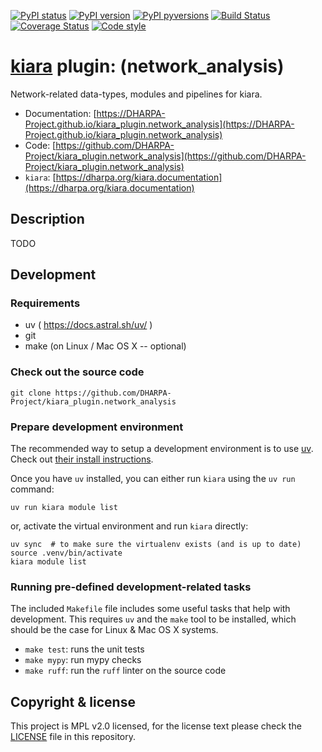[![PyPI status](https://img.shields.io/pypi/status/kiara_plugin.network_analysis.svg)](https://pypi.python.org/pypi/kiara_plugin.network_analysis/)
[![PyPI version](https://img.shields.io/pypi/v/kiara_plugin.network_analysis.svg)](https://pypi.python.org/pypi/kiara_plugin.network_analysis/)
[![PyPI pyversions](https://img.shields.io/pypi/pyversions/kiara_plugin.network_analysis.svg)](https://pypi.python.org/pypi/kiara_plugin.network_analysis/)
[![Build Status](https://img.shields.io/endpoint.svg?url=https%3A%2F%2Factions-badge.atrox.dev%2FDHARPA-Project%2Fkiara%2Fbadge%3Fref%3Ddevelop&style=flat)](https://actions-badge.atrox.dev/DHARPA-Project/kiara_plugin.network_analysis/goto?ref=develop)
[![Coverage Status](https://coveralls.io/repos/github/DHARPA-Project/kiara_plugin.network_analysis/badge.svg?branch=develop)](https://coveralls.io/github/DHARPA-Project/kiara_plugin.network_analysis?branch=develop)
[![Code style](https://img.shields.io/badge/code%20style-black-000000.svg)](https://github.com/ambv/black)

# [**kiara**](https://dharpa.org/kiara.documentation) plugin: (network_analysis)

Network-related data-types, modules and pipelines for kiara.

 - Documentation: [https://DHARPA-Project.github.io/kiara_plugin.network_analysis](https://DHARPA-Project.github.io/kiara_plugin.network_analysis)
 - Code: [https://github.com/DHARPA-Project/kiara_plugin.network_analysis](https://github.com/DHARPA-Project/kiara_plugin.network_analysis)
 - `kiara`: [https://dharpa.org/kiara.documentation](https://dharpa.org/kiara.documentation)

## Description

TODO

## Development

### Requirements

- uv ( https://docs.astral.sh/uv/ )
- git
- make (on Linux / Mac OS X -- optional)

### Check out the source code

```
git clone https://github.com/DHARPA-Project/kiara_plugin.network_analysis
```

### Prepare development environment

The recommended way to setup a development environment is to use [uv](https://docs.astral.sh/uv/). Check out [their install instructions](https://docs.astral.sh/uv/getting-started/installation/).

Once you have `uv` installed, you can either run `kiara` using the `uv run` command:

```
uv run kiara module list
```

or, activate the virtual environment and run `kiara` directly:

```
uv sync  # to make sure the virtualenv exists (and is up to date)
source .venv/bin/activate
kiara module list
```

### Running pre-defined development-related tasks

The included `Makefile` file includes some useful tasks that help with development. This requires `uv` and the `make` tool to be
installed, which should be the case for Linux & Mac OS X systems.

- `make test`: runs the unit tests
- `make mypy`: run mypy checks
- `make ruff`: run the `ruff` linter on the source code

## Copyright & license

This project is MPL v2.0 licensed, for the license text please check the [LICENSE](/LICENSE) file in this repository.
